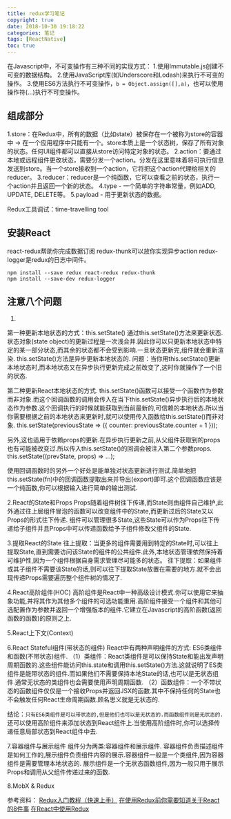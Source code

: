 ```yaml
---
title: redux学习笔记
copyright: true
date: 2018-10-30 19:18:22
categories: 笔记
tags: [ReactNative]
toc: true
---
```


在Javascript中，不可变操作有三种不同的实现方式：
1.使用Immutable.js创建不可变的数据结构。
2.使用JavaScript库(如Underscore和Lodash)来执行不可变的操作。
3.使用ES6方法执行不可变操作，`b = Object.assign([],a)`，也可以使用操作符(...)执行不可变操作。

## 组成部分
1.store：在Redux中，所有的数据（比如state）被保存在一个被称为store的容器中 → 在一个应用程序中只能有一个。store本质上是一个状态树，保存了所有对象的状态。任何UI组件都可以直接从store访问特定对象的状态。
2.action：要通过本地或远程组件更改状态，需要分发一个action。分发在这里意味着将可执行信息发送到store。当一个store接收到一个action，它将把这个action代理给相关的reducer。
3.reducer：reducer是一个纯函数，它可以查看之前的状态，执行一个action并且返回一个新的状态。
4.type - 一个简单的字符串常量，例如ADD, UPDATE, DELETE等。
5.payload - 用于更新状态的数据。

Redux工具调试：time-travelling tool

## 安装React
react-redux帮助你完成数据订阅
redux-thunk可以放你实现异步action
redux-logger是redux的日志中间件。
```
npm install --save redux react-redux redux-thunk
npm install --save-dev redux-logger
```

## 注意八个问题
1.
第一种更新本地状态的方式：this.setState()
通过this.setState()方法来更新状态.状态对象(state object)的更新过程是一次浅合并.因此你可以只更新本地状态中特定的某一部分状态,而其余的状态都不会受到影响.一旦状态更新完,组件就会重新渲染.
this.setState()方法是异步更新本地状态的.
问题：当你用this.setState()更新本地状态时,而本地状态又在异步执行更新完成之前改变了,这时你就操作了一个旧的状态.

第二种更新React本地状态的方式.
this.setState()函数可以接受一个函数作为参数而非对象.而这个回调函数的调用会传入在当下this.setState()异步执行后的本地状态作为参数.这个回调执行的时候就能获取到当前最新的,可信赖的本地状态.所以当你需要根据之前的本地状态来更新时,就可以使用传入函数给this.setState()而非对象.
this.setState(previousState => ({ counter: previousState.counter + 1 }));

另外,这也适用于依赖props的更新.在异步执行更新之前,从父组件获取到的props也有可能被改变过.所以传入this.setState()的回调会被注入第二个参数props.
this.setState((prevState, props) => ...);

使用回调函数时的另外一个好处是能单独对状态更新进行测试.简单地把this.setState(fn)中的回调函数提取出来并导出(export)即可.这个回调函数应该是一个纯函数,你可以根据输入进行简单的输出测试.

2.React的State和Props
Props随着组件树往下传递,而State则由组件自己维护,此外通过往上层组件冒泡的函数可以改变组件中的State,而更新过后的State又以Props的形式往下传递.
组件可以管理很多State,这些State可以作为Props往下传递给子组件并且Props中可以传递函数给予子组件修改父组件的State.

3.提取React的State
往上提取：当更多的组件需要用到特定的State时,可以往上提取State,直到需要访问该State的组件的公共组件.此外,本地状态管理依然保持着可维护性,因为一个组件根据自身需求管理尽可能多的状态。
往下提取：如果组件或其子组件不需要该State的话,则可以往下提取State放置在需要的地方.就不会出现传递Props需要遍历整个组件树的情况了.

4.React高阶组件(HOC)
高阶组件是React中一种高级设计模式.你可以使用它来抽象功能,并将其作为其他多个组件的可选功能重用.高阶组件接受一个组件和其他可选配置作为参数并返回一个增强版本的组件.它建立在Javascript的高阶函数(返回函数的函数)的原则之上.

5.React上下文(Context)

6.React Stateful组件(带状态的组件)
React中有两种声明组件的方式: ES6类组件和函数(不带状态)组件.
（1）类组件：React类组件是可以保持State和能出发声明周期函数的.这些组件能访问this.state和调用this.setState()方法.这就说明了ES类组件是能带状态的组件.而如果他们不需要保持本地State的话,也可以是无状态组件.通常无状态的类组件也会需要使用声明周期函数.
（2）函数组件：一个不带状态的函数组件仅仅是一个接收Props并返回JSX的函数.其中不保持任何的State也不会触发任何React生命周期函数.顾名思义就是无状态的.

结论：`只有ES6类组件是可以带状态的,但是他们也可以是无状态的.而函数组件则是无状态的.`
还可以使用高阶组件来添加状态到React组件上.当使用高阶组件时,你可以选择传递任意局部状态到React组件中去.

7.容器组件与展示组件
组件分为两类:容器组件和展示组件.
容器组件负责描述组件是如何工作的,展示组件负责组件内容的展示.容器组件一般是一个类组件,因为容器组件是需要管理本地状态的.
展示组件是一个无状态函数组件,因为一般只用于展示Props和调用从父组件传递过来的函数.

8.MobX & Redux 

参考资料：
[Redux入门教程（快速上手）](https://segmentfault.com/a/1190000011474522)
[在使用Redux前你需要知道关于React的8件事](https://segmentfault.com/a/1190000013725571)
[在React中使用Redux](https://www.jianshu.com/p/06f5285e2620)
